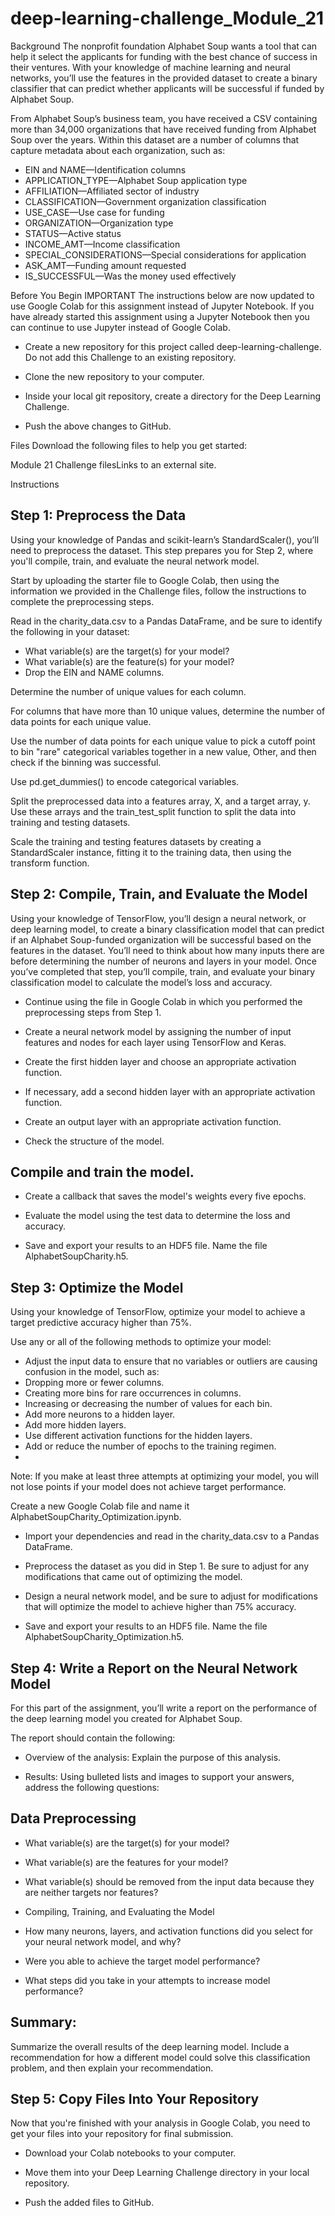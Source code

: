 # deep-learning-challenge_Module_21

Background
The nonprofit foundation Alphabet Soup wants a tool that can help it select the applicants for funding with the best chance of success in their ventures. With your knowledge of machine learning and neural networks, you’ll use the features in the provided dataset to create a binary classifier that can predict whether applicants will be successful if funded by Alphabet Soup.

From Alphabet Soup’s business team, you have received a CSV containing more than 34,000 organizations that have received funding from Alphabet Soup over the years. Within this dataset are a number of columns that capture metadata about each organization, such as:

- EIN and NAME—Identification columns
- APPLICATION_TYPE—Alphabet Soup application type
- AFFILIATION—Affiliated sector of industry
- CLASSIFICATION—Government organization classification
- USE_CASE—Use case for funding
- ORGANIZATION—Organization type
- STATUS—Active status
- INCOME_AMT—Income classification
- SPECIAL_CONSIDERATIONS—Special considerations for application
- ASK_AMT—Funding amount requested
- IS_SUCCESSFUL—Was the money used effectively

Before You Begin
IMPORTANT
The instructions below are now updated to use Google Colab for this assignment instead of Jupyter Notebook. If you have already started this assignment using a Jupyter Notebook then you can continue to use Jupyter instead of Google Colab.

- Create a new repository for this project called deep-learning-challenge. Do not add this Challenge to an existing repository.

- Clone the new repository to your computer.

- Inside your local git repository, create a directory for the Deep Learning Challenge.

- Push the above changes to GitHub.

Files
Download the following files to help you get started:

Module 21 Challenge filesLinks to an external site.

Instructions
## Step 1: Preprocess the Data
Using your knowledge of Pandas and scikit-learn’s StandardScaler(), you’ll need to preprocess the dataset. This step prepares you for Step 2, where you'll compile, train, and evaluate the neural network model.

Start by uploading the starter file to Google Colab, then using the information we provided in the Challenge files, follow the instructions to complete the preprocessing steps.

Read in the charity_data.csv to a Pandas DataFrame, and be sure to identify the following in your dataset:
- What variable(s) are the target(s) for your model?
- What variable(s) are the feature(s) for your model?
- Drop the EIN and NAME columns.

Determine the number of unique values for each column.

For columns that have more than 10 unique values, determine the number of data points for each unique value.

Use the number of data points for each unique value to pick a cutoff point to bin "rare" categorical variables together in a new value, Other, and then check if the binning was successful.

Use pd.get_dummies() to encode categorical variables.

Split the preprocessed data into a features array, X, and a target array, y. Use these arrays and the train_test_split function to split the data into training and testing datasets.

Scale the training and testing features datasets by creating a StandardScaler instance, fitting it to the training data, then using the transform function.

## Step 2: Compile, Train, and Evaluate the Model
Using your knowledge of TensorFlow, you’ll design a neural network, or deep learning model, to create a binary classification model that can predict if an Alphabet Soup-funded organization will be successful based on the features in the dataset. You’ll need to think about how many inputs there are before determining the number of neurons and layers in your model. Once you’ve completed that step, you’ll compile, train, and evaluate your binary classification model to calculate the model’s loss and accuracy.

- Continue using the file in Google Colab in which you performed the preprocessing steps from Step 1.

- Create a neural network model by assigning the number of input features and nodes for each layer using TensorFlow and Keras.

- Create the first hidden layer and choose an appropriate activation function.

- If necessary, add a second hidden layer with an appropriate activation function.

- Create an output layer with an appropriate activation function.

- Check the structure of the model.

## Compile and train the model.

- Create a callback that saves the model's weights every five epochs.

- Evaluate the model using the test data to determine the loss and accuracy.

- Save and export your results to an HDF5 file. Name the file AlphabetSoupCharity.h5.

## Step 3: Optimize the Model
Using your knowledge of TensorFlow, optimize your model to achieve a target predictive accuracy higher than 75%.

Use any or all of the following methods to optimize your model:

- Adjust the input data to ensure that no variables or outliers are causing confusion in the model, such as:
- Dropping more or fewer columns.
- Creating more bins for rare occurrences in columns.
- Increasing or decreasing the number of values for each bin.
- Add more neurons to a hidden layer.
- Add more hidden layers.
- Use different activation functions for the hidden layers.
- Add or reduce the number of epochs to the training regimen.
- 
Note: If you make at least three attempts at optimizing your model, you will not lose points if your model does not achieve target performance.

Create a new Google Colab file and name it AlphabetSoupCharity_Optimization.ipynb.

- Import your dependencies and read in the charity_data.csv to a Pandas DataFrame.

- Preprocess the dataset as you did in Step 1. Be sure to adjust for any modifications that came out of optimizing the model.

- Design a neural network model, and be sure to adjust for modifications that will optimize the model to achieve higher than 75% accuracy.

- Save and export your results to an HDF5 file. Name the file AlphabetSoupCharity_Optimization.h5.

## Step 4: Write a Report on the Neural Network Model
For this part of the assignment, you’ll write a report on the performance of the deep learning model you created for Alphabet Soup.

The report should contain the following:

- Overview of the analysis: Explain the purpose of this analysis.

- Results: Using bulleted lists and images to support your answers, address the following questions:

## Data Preprocessing

- What variable(s) are the target(s) for your model?
- What variable(s) are the features for your model?
- What variable(s) should be removed from the input data because they are neither targets nor features?
- Compiling, Training, and Evaluating the Model

- How many neurons, layers, and activation functions did you select for your neural network model, and why?
- Were you able to achieve the target model performance?
- What steps did you take in your attempts to increase model performance?
  
## Summary:
Summarize the overall results of the deep learning model. Include a recommendation for how a different model could solve this classification problem, and then explain your recommendation.
## Step 5: Copy Files Into Your Repository
Now that you're finished with your analysis in Google Colab, you need to get your files into your repository for final submission.

- Download your Colab notebooks to your computer.

- Move them into your Deep Learning Challenge directory in your local repository.

- Push the added files to GitHub.
